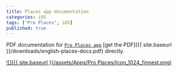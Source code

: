 ```yaml
---
title: Places app documentation
categories: iOS
tags: ["Pro Places", iOS]
published: true
---
```

PDF documentation for [`Pro Places app`][pro-places] [get the PDF]({{ site.baseurl }}/downloads/english-places-docs.pdf) directly.

[![]({{ site.baseurl }}/assets/Apps/Pro Places/Icon_1024_finnest.png)][pro-places]

[pro-places]: https://itunes.apple.com/us/app/pro-places/id948166579
